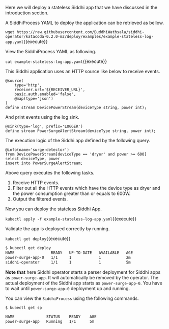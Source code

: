 Here we will deploy a stateless Siddhi app that we have discussed in the introduction section.

A SiddhiProcess YAML to deploy the application can be retrieved as bellow.

`wget https://raw.githubusercontent.com/BuddhiWathsala/siddhi-operator/katacoda-0.2.0-m2/deploy/examples/example-stateless-log-app.yaml`{{execute}}

View the SiddhiProcess YAML as following.

`cat example-stateless-log-app.yaml`{{execute}}

This Siddhi application uses an HTTP source like below to receive events.

```programming
@source(
    type='http',
    receiver.url='${RECEIVER_URL}',
    basic.auth.enabled='false',
    @map(type='json')
)
define stream DevicePowerStream(deviceType string, power int);
```

And print events using the log sink.

```programming
@sink(type='log', prefix='LOGGER')  
define stream PowerSurgeAlertStream(deviceType string, power int);
```

The execution logic of the Siddhi app defined by the following query.

```programming
@info(name='surge-detector')  
from DevicePowerStream[deviceType == 'dryer' and power >= 600] 
select deviceType, power  
insert into PowerSurgeAlertStream;
```

Above query executes the following tasks.
1. Receive HTTP events.
1. Filter out all the HTTP events which have the device type as dryer and the power consumption greater than or equals to 600W.
1. Output the filtered events.

Now you can deploy the stateless Siddhi App.

`kubectl apply -f example-stateless-log-app.yaml`{{execute}}

Validate the app is deployed correctly by running.

`kubectl get deploy`{{execute}}

```sh
$ kubectl get deploy
NAME                READY   UP-TO-DATE   AVAILABLE   AGE
power-surge-app-0   1/1     1            1           2m
siddhi-operator     1/1     1            1           5m
```

**Note that** here Siddhi operator starts a parser deployment for Siddhi apps as `power-surge-app`. It will automatically be removed by the operator. The actual deployment of the Siddhi app starts as `power-surge-app-0`. You have to wait until `power-surge-app-0` deployment up and running.

You can view the `SiddhiProcess` using the following commands.

```sh
$ kubectl get sp

NAME              STATUS    READY    AGE
power-surge-app   Running   1/1      5m
```
